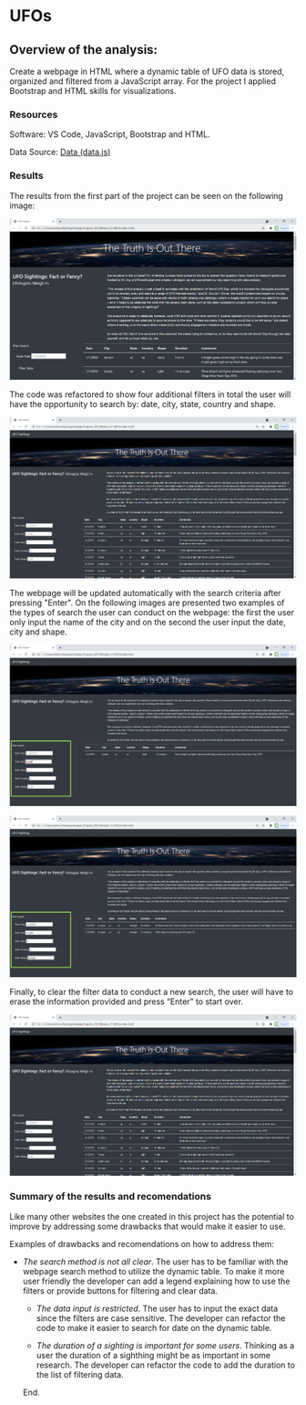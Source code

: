 # **UFOs**

## Overview of the analysis: 
Create a webpage in HTML where a dynamic table of  UFO data is stored, organized and filtered from a JavaScript array. For the project I applied Bootstrap and HTML skills for visualizations.

### Resources

Software: VS Code, JavaScript, Bootstrap and HTML.

Data Source: [Data (data.js)](https://github.com/chocoplace/UFOs/blob/main/static/js/data.js) 

### Results

The results from the first part of the project can be seen on the following image: 

![First code](https://github.com/chocoplace/UFOs/blob/main/static/images/Result_first_code.png)

The code was refactored to show four additional filters in total the user will have the opportunity to search by: date, city, state, country and shape. 

![Example1](https://github.com/chocoplace/UFOs/blob/main/static/images/Result_challenge_code.png)

The webpage will be updated automatically with the search criteria after pressing "Enter". On the following images are presented two examples of the types of search the user can conduct on the webpage: the first the user only input the name of the city and on the second the user input the date, city and shape.

![Example2](https://github.com/chocoplace/UFOs/blob/main/static/images/Example_2.png)

![Example3](https://github.com/chocoplace/UFOs/blob/main/static/images/Example_3.png)

Finally, to clear the filter data to conduct a new search, the user will have to erase the information provided and press “Enter” to start over.

![Example1](https://github.com/chocoplace/UFOs/blob/main/static/images/Result_challenge_code.png)

### Summary of the results and recomendations

Like many other websites the one created in this project has the potential to improve by addressing some drawbacks that would make it easier to use. 

Examples of drawbacks and recomendations on how to address them:

- *The search method is not all clear*. The user has to be familiar with the webpage search method to utilize the dynamic table. To make it more user friendly the developer can add a legend explaining how to use the filters or provide buttons for filtering and clear data.
  
  -  *The data input is restricted*. The user has to input the exact data since the filters are case sensitive. The developer can refactor the code to make it easier to search for date on the dynamic table. 
  
  -  *The duration of a sighting is important for some users*. Thinking as a user the duration of a sighthing might be as  important in some research. The developer can refactor the code to add the duration to the list of filtering data. 

  End. 




